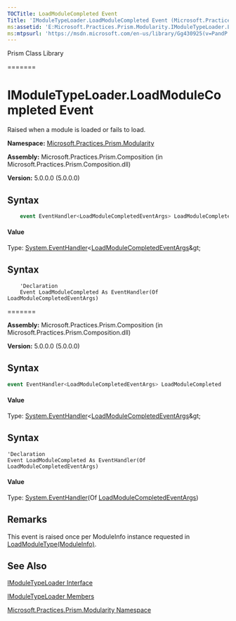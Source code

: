 ```yaml
---
TOCTitle: LoadModuleCompleted Event
Title: 'IModuleTypeLoader.LoadModuleCompleted Event (Microsoft.Practices.Prism.Modularity)'
ms:assetid: 'E:Microsoft.Practices.Prism.Modularity.IModuleTypeLoader.LoadModuleCompleted'
ms:mtpsurl: 'https://msdn.microsoft.com/en-us/library/Gg430925(v=PandP.50)'
---
```


Prism Class Library

=======

# IModuleTypeLoader.LoadModuleCompleted Event

Raised when a module is loaded or fails to load.

**Namespace:** [Microsoft.Practices.Prism.Modularity](https://msdn.microsoft.com/en-us/library/microsoft.practices.prism.modularity(v=pandp.50))

**Assembly:** Microsoft.Practices.Prism.Composition (in Microsoft.Practices.Prism.Composition.dll)

**Version:** 5.0.0.0 (5.0.0.0)
## Syntax

```C#
    event EventHandler<LoadModuleCompletedEventArgs> LoadModuleCompleted
```

#### Value

Type: [System.EventHandler](http://msdn2.microsoft.com/en-us/library/db0etb8x)&lt;[LoadModuleCompletedEventArgs](https://msdn.microsoft.com/en-us/library/microsoft.practices.prism.modularity.loadmodulecompletedeventargs(v=pandp.50))&gt;

## Syntax

```VB
    'Declaration
    Event LoadModuleCompleted As EventHandler(Of LoadModuleCompletedEventArgs)
```

=======

**Assembly:** Microsoft.Practices.Prism.Composition (in Microsoft.Practices.Prism.Composition.dll)

**Version:** 5.0.0.0 (5.0.0.0)

## Syntax

```C#
event EventHandler<LoadModuleCompletedEventArgs> LoadModuleCompleted
```

#### Value

Type: [System.EventHandler](http://msdn2.microsoft.com/en-us/library/db0etb8x)&lt;[LoadModuleCompletedEventArgs](https://msdn.microsoft.com/en-us/library/microsoft.practices.prism.modularity.loadmodulecompletedeventargs(v=pandp.50))&gt;

## Syntax

```VB
'Declaration
Event LoadModuleCompleted As EventHandler(Of LoadModuleCompletedEventArgs)
```

#### Value

Type: [System.EventHandler](http://msdn2.microsoft.com/en-us/library/db0etb8x)(Of [LoadModuleCompletedEventArgs](https://msdn.microsoft.com/en-us/library/microsoft.practices.prism.modularity.loadmodulecompletedeventargs(v=pandp.50)))

## Remarks

This event is raised once per ModuleInfo instance requested in [LoadModuleType(ModuleInfo)](https://msdn.microsoft.com/en-us/library/microsoft.practices.prism.modularity.imoduletypeloader.loadmoduletype(v=pandp.50)).

## See Also

[IModuleTypeLoader Interface](https://msdn.microsoft.com/en-us/library/microsoft.practices.prism.modularity.imoduletypeloader(v=pandp.50))

[IModuleTypeLoader Members](https://msdn.microsoft.com/en-us/library/microsoft.practices.prism.modularity.imoduletypeloader_members(v=pandp.50))

[Microsoft.Practices.Prism.Modularity Namespace](https://msdn.microsoft.com/en-us/library/microsoft.practices.prism.modularity(v=pandp.50))